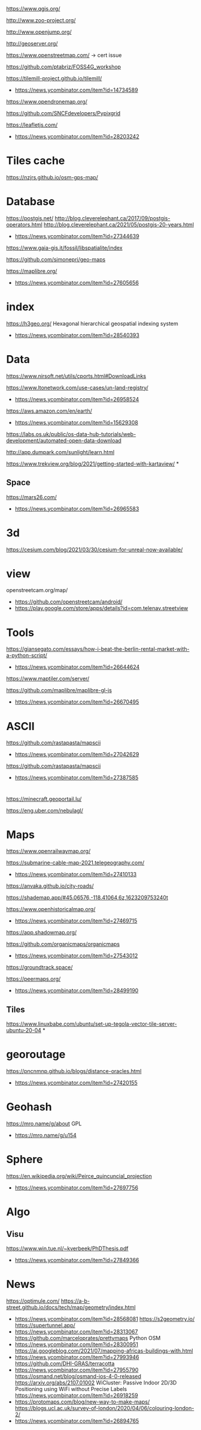 https://www.qgis.org/

http://www.zoo-project.org/

http://www.openjump.org/

http://geoserver.org/

https://www.openstreetmap.com/
-> cert issue

https://github.com/ptabriz/FOSS4G_workshop

https://tilemill-project.github.io/tilemill/
* https://news.ycombinator.com/item?id=14734589

https://www.opendronemap.org/

https://github.com/SNCFdevelopers/Pypixgrid

https://leafletjs.com/
* https://news.ycombinator.com/item?id=28203242

# Tiles cache
https://nzjrs.github.io/osm-gps-map/

# Database
https://postgis.net/
http://blog.cleverelephant.ca/2017/09/postgis-operators.html
http://blog.cleverelephant.ca/2021/05/postgis-20-years.html
* https://news.ycombinator.com/item?id=27344639

https://www.gaia-gis.it/fossil/libspatialite/index

https://github.com/simonepri/geo-maps

https://maplibre.org/
* https://news.ycombinator.com/item?id=27605656

# index
https://h3geo.org/ Hexagonal hierarchical geospatial indexing system
* https://news.ycombinator.com/item?id=28540393

# Data
https://www.nirsoft.net/utils/cports.html#DownloadLinks

https://www.ltonetwork.com/use-cases/un-land-registry/
* https://news.ycombinator.com/item?id=26958524

https://aws.amazon.com/en/earth/
* https://news.ycombinator.com/item?id=15629308

https://labs.os.uk/public/os-data-hub-tutorials/web-development/automated-open-data-download

http://app.dumpark.com/sunlight/learn.html

https://www.trekview.org/blog/2021/getting-started-with-kartaview/
*

## Space
https://mars26.com/
* https://news.ycombinator.com/item?id=26965583

# 3d
https://cesium.com/blog/2021/03/30/cesium-for-unreal-now-available/

# view
openstreetcam.org/map/
* https://github.com/openstreetcam/android/
* https://play.google.com/store/apps/details?id=com.telenav.streetview

# Tools
https://giansegato.com/essays/how-i-beat-the-berlin-rental-market-with-a-python-script/
* https://news.ycombinator.com/item?id=26644624

https://www.maptiler.com/server/

https://github.com/maplibre/maplibre-gl-js
* https://news.ycombinator.com/item?id=26670495

# ASCII
https://github.com/rastapasta/mapscii
* https://news.ycombinator.com/item?id=27042629

https://github.com/rastapasta/mapscii
* https://news.ycombinator.com/item?id=27387585

#
https://minecraft.geoportail.lu/

https://eng.uber.com/nebulagl/

# Maps
https://www.openrailwaymap.org/

https://submarine-cable-map-2021.telegeography.com/
* https://news.ycombinator.com/item?id=27410133

https://anvaka.github.io/city-roads/

https://shademap.app/#45.06576,-118.41064,6z,1623209753240t

https://www.openhistoricalmap.org/
* https://news.ycombinator.com/item?id=27469715

https://app.shadowmap.org/

https://github.com/organicmaps/organicmaps
* https://news.ycombinator.com/item?id=27543012

https://groundtrack.space/

https://peermaps.org/
* https://news.ycombinator.com/item?id=28499190

## Tiles
https://www.linuxbabe.com/ubuntu/set-up-tegola-vector-tile-server-ubuntu-20-04
*

# georoutage
https://pncnmnp.github.io/blogs/distance-oracles.html
* https://news.ycombinator.com/item?id=27420155

# Geohash
https://mro.name/g/about GPL
* https://mro.name/g/u154

# Sphere
https://en.wikipedia.org/wiki/Peirce_quincuncial_projection
* https://news.ycombinator.com/item?id=27697756

# Algo
## Visu
https://www.win.tue.nl/~kverbeek/PhDThesis.pdf
* https://news.ycombinator.com/item?id=27849366

# News
https://optimule.com/
https://a-b-street.github.io/docs/tech/map/geometry/index.html
* https://news.ycombinator.com/item?id=28568081
https://s2geometry.io/
https://supertunnel.app/
* https://news.ycombinator.com/item?id=28313067
https://github.com/marceloprates/prettymaps Python OSM
* https://news.ycombinator.com/item?id=28300951
https://ai.googleblog.com/2021/07/mapping-africas-buildings-with.html
* https://news.ycombinator.com/item?id=27993946
https://github.com/DHI-GRAS/terracotta
* https://news.ycombinator.com/item?id=27955790
https://osmand.net/blog/osmand-ios-4-0-released
https://arxiv.org/abs/2107.01002 WiCluster: Passive Indoor 2D/3D Positioning using WiFi without Precise Labels
https://news.ycombinator.com/item?id=26918259
* https://protomaps.com/blog/new-way-to-make-maps/
https://blogs.ucl.ac.uk/survey-of-london/2020/04/06/colouring-london-2/
* https://news.ycombinator.com/item?id=26894765